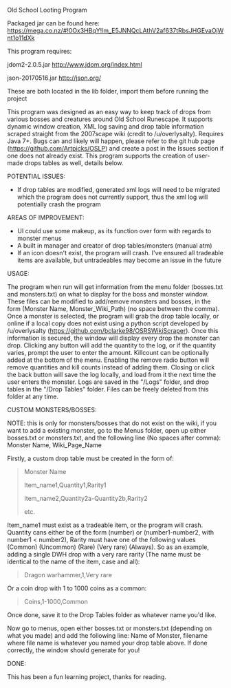 Old School Looting Program

Packaged jar can be found here: https://mega.co.nz/#!0Ox3HBqY!lm_E5JNNQcLAthV2af637tRbsJHGEvaOjWnt1o11dXk

This program requires:

jdom2-2.0.5.jar http://www.jdom.org/index.html

json-20170516.jar http://json.org/

These are both located in the lib folder, import them before running the project

This program was designed as an easy way to keep track of drops from various bosses and creatures around Old School Runescape. It supports dynamic window creation, XML log saving and drop table information scraped straight from the 2007scape wiki (credit to /u/overlysalty). Requires Java 7+. Bugs can and likely will happen, please refer to the git hub page (https://github.com/Artpicks/OSLP) and create a post in the Issues section if one does not already exist. This program supports the creation of user-made drops tables as well, details below.

POTENTIAL ISSUES:

- If drop tables are modified, generated xml logs will need to be migrated which the program does not currently support, thus the xml log will potentially crash the program

AREAS OF IMPROVEMENT:

- UI could use some makeup, as its function over form with regards to monster menus
- A built in manager and creator of drop tables/monsters (manual atm)
- If an icon doesn't exist, the program will crash. I've ensured all tradeable items are available, but untradeables may become an issue in the future

USAGE:

The program when run will get information from the menu folder (bosses.txt and monsters.txt) on what to display for the boss and monster window. These files can be modified to add/remove monsters and bosses, in the form (Monster Name, Monster_Wiki_Path) (no space between the comma). Once a monster is selected, the program will grab the drop table locally, or online if a local copy does not exist using a python script developed by /u/overlysalty (https://github.com/bclarke98/OSRSWikiScraper). Once this information is secured, the window will display every drop the monster can drop. Clicking any button will add the quantity to the log, or if the quantity varies, prompt the user to enter the amount. Killcount can be optionally added at the bottom of the menu. Enabling the remove radio button will remove quantities and kill counts instead of adding them. Closing or click the back button will save the log locally, and load from it the next time the user enters the monster. Logs are saved in the "/Logs" folder, and drop tables in the "/Drop Tables" folder. Files can be freely deleted from this folder at any time.

CUSTOM MONSTERS/BOSSES:

NOTE: this is only for monsters/bosses that do not exist on the wiki, if you want to add a existing monster, go to the Menus folder, open up either bosses.txt or monsters.txt, and the following line (No spaces after comma):
Monster Name, Wiki_Page_Name

Firstly, a custom drop table must be created in the form of:

>Monster Name
>
>Item_name1,Quantity1,Rarity1
>
>Item_name2,Quantity2a-Quantity2b,Rarity2
>
> etc.

Item_name1 must exist as a tradeable item, or the program will crash. Quantity cans either be of the form (number) or (number1-number2, with number1 < number2), Rarity must have one of the following values (Common) (Uncommon) (Rare) (Very rare) (Always).
So as an example, adding a single DWH drop with a very rare rarity (The name must be identical to the name of the item, case and all):

> Dragon warhammer,1,Very rare

Or a coin drop with 1 to 1000 coins as a common:

> Coins,1-1000,Common

Once done, save it to the Drop Tables folder as whatever name you'd like.

Now go to menus, open either bosses.txt or monsters.txt (depending on what you made) and add the following line:
Name of Monster, filename
where file name is whatever you named your drop table above. If done correctly, the window should generate for you!

DONE:

This has been a fun learning project, thanks for reading.
